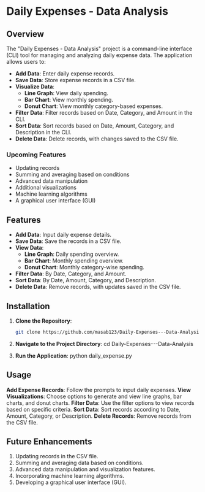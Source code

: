 # Daily Expenses - Data Analysis

## Overview

The "Daily Expenses - Data Analysis" project is a command-line interface (CLI) tool for managing and analyzing daily expense data. The application allows users to:

- **Add Data**: Enter daily expense records.
- **Save Data**: Store expense records in a CSV file.
- **Visualize Data**:
  - **Line Graph**: View daily spending.
  - **Bar Chart**: View monthly spending.
  - **Donut Chart**: View monthly category-based expenses.
- **Filter Data**: Filter records based on Date, Category, and Amount in the CLI.
- **Sort Data**: Sort records based on Date, Amount, Category, and Description in the CLI.
- **Delete Data**: Delete records, with changes saved to the CSV file.

### Upcoming Features

- Updating records
- Summing and averaging based on conditions
- Advanced data manipulation
- Additional visualizations
- Machine learning algorithms
- A graphical user interface (GUI)

## Features

- **Add Data**: Input daily expense details.
- **Save Data**: Save the records in a CSV file.
- **View Data**:
  - **Line Graph**: Daily spending overview.
  - **Bar Chart**: Monthly spending overview.
  - **Donut Chart**: Monthly category-wise spending.
- **Filter Data**: By Date, Category, and Amount.
- **Sort Data**: By Date, Amount, Category, and Description.
- **Delete Data**: Remove records, with updates saved in the CSV file.

## Installation

1. **Clone the Repository**:

   ```bash
   git clone https://github.com/masab123/Daily-Expenses---Data-Analysis.git

 2.  **Navigate to the Project Directory**:
    cd Daily-Expenses---Data-Analysis
 3.  **Run the Application**:
     python daily_expense.py


## Usage
**Add Expense Records**: Follow the prompts to input daily expenses.
**View Visualizations**: Choose options to generate and view line graphs, bar charts, and donut charts.
**Filter Data**: Use the filter options to view records based on specific criteria.
**Sort Data**: Sort records according to Date, Amount, Category, or Description.
**Delete Records**: Remove records from the CSV file.

## Future Enhancements 

1. Updating records in the CSV file.
2. Summing and averaging data based on conditions.
3. Advanced data manipulation and visualization features.
4. Incorporating machine learning algorithms.
5. Developing a graphical user interface (GUI).
